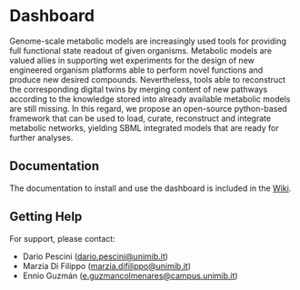# Dashboard

Genome-scale metabolic models are increasingly used tools for providing full functional state readout of given organisms. Metabolic models are valued allies in supporting wet experiments for the design of new engineered organism platforms able to perform novel functions and produce new desired compounds. Nevertheless, tools able to reconstruct the corresponding digital twins by merging content of new pathways according to the knowledge stored into already available metabolic models are still missing. In this regard, we propose an open-source python-based framework that can be used to load, curate, reconstruct and integrate metabolic networks, yielding SBML integrated models that are ready for further analyses.

## Documentation
The documentation to install and use the dashboard is included in the [Wiki](https://github.com/qLSLab/dashboard/wiki).

## Getting Help
For support, please contact:
* Dario Pescini (dario.pescini@unimib.it)
* Marzia Di Filippo (marzia.difilippo@unimib.it)
* Ennio Guzmán (e.guzmancolmenares@campus.unimib.it)

